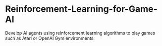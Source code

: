 # Reinforcement-Learning-for-Game-AI
Develop AI agents using reinforcement learning algorithms to play games such as Atari or OpenAI Gym environments.

